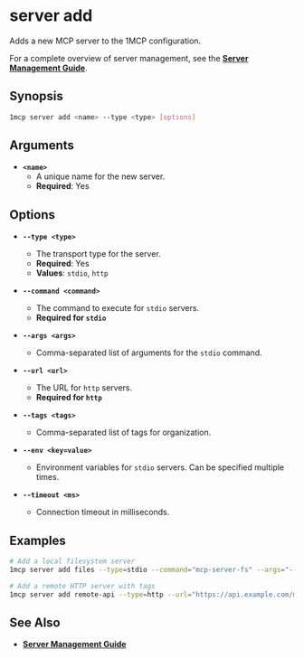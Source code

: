 # server add

Adds a new MCP server to the 1MCP configuration.

For a complete overview of server management, see the **[Server Management Guide](../../guide/server-management.md)**.

## Synopsis

```bash
1mcp server add <name> --type <type> [options]
```

## Arguments

- **`<name>`**
  - A unique name for the new server.
  - **Required**: Yes

## Options

- **`--type <type>`**
  - The transport type for the server.
  - **Required**: Yes
  - **Values**: `stdio`, `http`

- **`--command <command>`**
  - The command to execute for `stdio` servers.
  - **Required for `stdio`**

- **`--args <args>`**
  - Comma-separated list of arguments for the `stdio` command.

- **`--url <url>`**
  - The URL for `http` servers.
  - **Required for `http`**

- **`--tags <tags>`**
  - Comma-separated list of tags for organization.

- **`--env <key=value>`**
  - Environment variables for `stdio` servers. Can be specified multiple times.

- **`--timeout <ms>`**
  - Connection timeout in milliseconds.

## Examples

```bash
# Add a local filesystem server
1mcp server add files --type=stdio --command="mcp-server-fs" --args="--root,./"

# Add a remote HTTP server with tags
1mcp server add remote-api --type=http --url="https://api.example.com/mcp" --tags="api,prod"
```

## See Also

- **[Server Management Guide](../../guide/server-management.md)**
